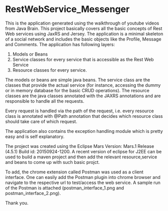 # RestWebService_Messenger
This is the application generated using the walkthrough of youtube videos from Java Brain. This project basically covers all the basic concepts of Rest Web services using JaxRS and Jersey.
The application is a minimal skeleton of a social network and includes the basic objects like the Profile, Message and Comments.
The application has following layers:
1) Models or Beans
2) Service classes for every service that is accessible as the Rest Web Service
3) Resource classes for every service.

The models or beans are simple java beans. The service class are the classes that provide the actual service (for instance, accessing the dummy
or in memory database for the basic CRUD operations).
The resource classes are the java classes annotated with the JAXRS annotations and are responsible to handle all the requests.

Every request is handled via the path of the request, i.e. every resource class is annotated with @Path annotation that decides which resource
class should take care of which request.

The application also contains the exception handling module which is pretty easy and is self explanatory.

The project was created using the Eclipse Mars Version: Mars.1 Release (4.5.1) Build id: 20150924-1200.
A recent version of eclipse for J2EE can be used to build a maven project and then add the relevant resource,service and beans to come up with
such basic projct.

To add, the chrome extension called Postman was used as a client interface. One can easily add the Postman plugin into chrome browser and navigate to the respective url to test/access the web service. A sample run of the Postman is attached (postman_interface_1.png and postman_interface_2.png). 

Thank you.
